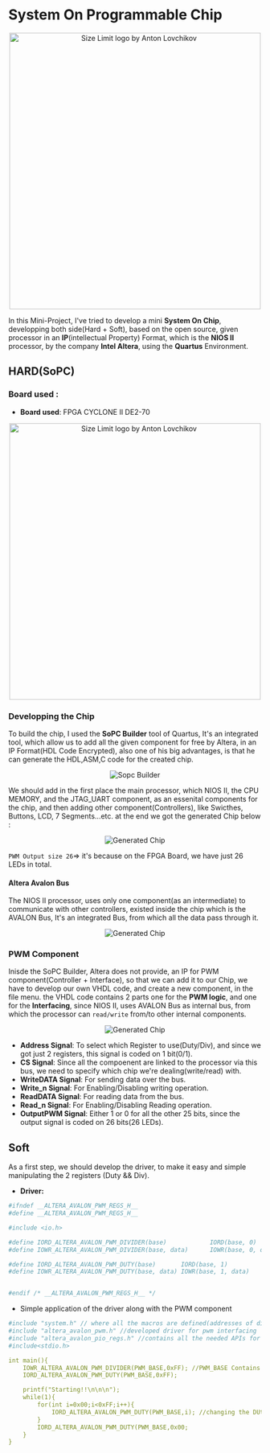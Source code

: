 <!-- # Size Limit [![Cult Of Martians][cult-img]][cult] -->
<h1>System On Programmable Chip</h1>
<p align="center">
    <img src="IMGs/SOC.png"  alt="Size Limit logo by Anton Lovchikov" width="500" height="550">
</p>

In this Mini-Project, I've tried to develop a mini **System On Chip**, developping both side(Hard + Soft), based on the open source, given processor in an **IP**(intellectual Property) Format, which is the **NIOS II** processor, by the company **Intel Altera**, using the **Quartus** Environment.


## HARD(SoPC)
### Board used :
 
* **Board used**: FPGA CYCLONE II DE2-70
<p align="center">
    <img src="IMGs/fpga.jpg" alt="Size Limit logo by Anton Lovchikov" width="500" height="550">
</p>

### Developping the Chip
To build the chip, I used the **SoPC Builder** tool of Quartus, It's an integrated tool, which allow us to add all the given component for free by Altera, in an IP Format(HDL Code Encrypted), also one of his big advantages, is that he can generate the HDL,ASM,C code for the created chip.
<p align="center">
  <img src="IMGs/Sopc_builder.png" alt="Sopc Builder">
</p>
We should add in the first place the main processor, which NIOS II, the CPU MEMORY, and the JTAG_UART component, as an essenital components for the chip, and then adding other component(Controllers), like Swicthes, Buttons, LCD, 7 Segments...etc. at the end we got the generated Chip below :

<p align="center">
<img src="IMGs/Generated_Chip.png"  alt="Generated Chip">
</p>


 `PWM Output size 26`=> it's because on the FPGA Board, we have just 26 LEDs in total.

#### Altera Avalon Bus
The NIOS II processor, uses only one component(as an intermediate) to communicate with other controllers, existed inside the chip which is the AVALON Bus, It's an integrated Bus, from which all the data pass through it.
<p align="center">
<img src="IMGs/avalon_bus.png"  alt="Generated Chip">
</p>

### PWM Component
Inisde the SoPC Builder, Altera does not provide, an IP for PWM component(Controller + Interface), so that we can add it to our Chip, we have to develop our own VHDL code, and create a new component, in the file menu. the VHDL code contains 2 parts one for the **PWM logic**, and one for the **Interfacing**, since NIOS II, uses AVALON Bus as internal bus, from which the processor can `read/write` from/to other internal components.

<p align="center">
<img src="IMGs/PWM.png"  alt="Generated Chip">
</p>

* **Address Signal**: To select which Register to use(Duty/Div), and since we got just 2 registers, this signal is coded on 1 bit(0/1). 
* **CS Signal**: Since all the compoenent are linked to the processor via this bus, we need to specify which chip we're dealing(write/read) with.
* **WriteDATA Signal**: For sending data over the bus.
* **Write_n Signal**: For Enabling/Disabling writing operation.
* **ReadDATA Signal**: For reading data from the bus.
* **Read_n  Signal**: For Enabling/Disabling Reading operation.
* **OutputPWM Signal**: Either 1 or 0 for all the other 25 bits, since the output signal is coded on 26 bits(26 LEDs).


## Soft

As a first step, we should develop the driver, to make it easy and simple manipulating the 2 registers (Duty && Div).
* **Driver:**
```yaml
#ifndef __ALTERA_AVALON_PWM_REGS_H__
#define __ALTERA_AVALON_PWM_REGS_H__

#include <io.h>

#define IORD_ALTERA_AVALON_PWM_DIVIDER(base)            IORD(base, 0) 
#define IOWR_ALTERA_AVALON_PWM_DIVIDER(base, data)      IOWR(base, 0, data)

#define IORD_ALTERA_AVALON_PWM_DUTY(base)       IORD(base, 1) 
#define IOWR_ALTERA_AVALON_PWM_DUTY(base, data) IOWR(base, 1, data)


#endif /* __ALTERA_AVALON_PWM_REGS_H__ */

```
* Simple application of the driver along with the PWM component

```yaml
#include "system.h" // where all the macros are defined(addresses of different components inside the chip)
#include "altera_avalon_pwm.h" //developed driver for pwm interfacing
#include "altera_avalon_pio_regs.h" //contains all the needed APIs for Reading and Writing
#include<stdio.h>

int main(){
    IOWR_ALTERA_AVALON_PWM_DIVIDER(PWM_BASE,0xFF); //PWM_BASE Contains the pwm component address
    IORD_ALTERA_AVALON_PWM_DUTY(PWM_BASE,0xFF);

    printf("Starting!!\n\n\n");
    while(1){
        for(int i=0x00;i<0xFF;i++){
            IORD_ALTERA_AVALON_PWM_DUTY(PWM_BASE,i); //changing the DUty cicyle => that will led to change the 26 LEDs intensity
        }
        IORD_ALTERA_AVALON_PWM_DUTY(PWM_BASE,0x00;
    }
}

```